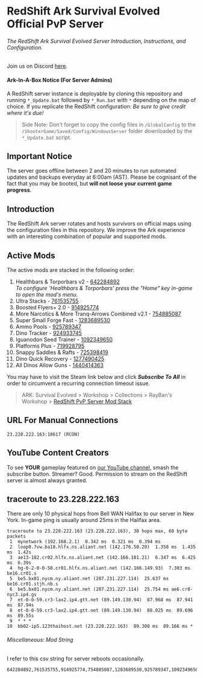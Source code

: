 # RedShift Ark Survival Evolved Official PvP Server
###### The RedShift Ark Survival Evolved Server Introduction, Instructions, and Configuration.
Join us on Discord [here](https://discord.gg/vrkuGZf).

#### Ark-In-A-Box Notice (For Server Admins)
A RedShift server instance is deployable by cloning this repository and running `*_Update.bat` followed by `*_Run.bat` with `*` depending on the map of choice. If you replicate the RedShift configuration: *Be sure to give credit where it's due!* 
> Side Note: Don't forget to copy the config files in `/GlobalConfig` to the `/ShooterGame/Saved/Config/WindowsServer` folder downloaded by the `*_Update.bat` script.


## Important Notice
The server goes offline between 2 and 20 minutes to run automated updates and backups everyday at 6:00am (AST). Please be cognisant of the fact that you may be booted, but **will not loose your current game progress**.


## Introduction
The RedShift Ark server rotates and hosts survivors on official maps using the configuration files in this repository. We improve the Ark experience with an interesting combination of popular and supported mods.


## Active Mods
The active mods are stacked in the following order:
1. Healthbars & Torporbars v2 - [642284892](https://steamcommunity.com/sharedfiles/filedetails/?id=642284892)  
   *To configure 'Healthbars & Torporbars' press the "Home" key in-game to open the mod's menu.*
2. Ultra Stacks - [761535755](https://steamcommunity.com/sharedfiles/filedetails/?id=761535755)
3. Boosted Flyers+ 2.0 - [914925774](https://steamcommunity.com/sharedfiles/filedetails/?id=914925774)
4. More Narcotics & More Tranq-Arrows Combined v2.1 - [754885087](https://steamcommunity.com/sharedfiles/filedetails/?id=754885087)
5. Super Small Forge Fast - [1283689530](https://steamcommunity.com/sharedfiles/filedetails/?id=1283689530)
6. Ammo Pools - [925789347](https://steamcommunity.com/sharedfiles/filedetails/?id=925789347)
7. Dino Tracker - [924933745](https://steamcommunity.com/sharedfiles/filedetails/?id=924933745)
8. Iguanodon Seed Trainer - [1092349650](https://steamcommunity.com/sharedfiles/filedetails/?id=1092349650)
9. Platforms Plus - [719928795](https://steamcommunity.com/sharedfiles/filedetails/?id=719928795)
10. Snappy Saddles & Rafts - [725398419](https://steamcommunity.com/sharedfiles/filedetails/?id=725398419)
11. Dino Quick Recovery - [1277490425](https://steamcommunity.com/sharedfiles/filedetails/?id=1277490425)
12. All Dinos Allow Guns - [1440414363](https://steamcommunity.com/sharedfiles/filedetails/?id=1440414363)

You may have to visit the Steam link below and click **_Subscribe To All_** in order to circumvent a recurring connection timeout issue.

> ARK: Survival Evolved > Workshop > Collections > RayBan's Workshop > [RedShift PvP Server Mod Stack](http://steamcommunity.com/sharedfiles/filedetails/?id=1138050972)

## URL For Manual Connections
```
23.228.222.163:18617 (RCON)
```


## YouTube Content Creators
To see **YOUR** gameplay featured on [our YouTube channel](https://www.youtube.com/playlist?list=PLxIRzMPoI2z4SOF3JibqpRcVDI0GypXvg), smash the subscribe button. Streamer? Good. Permission to stream on the RedShift server is almost always granted.


## traceroute to 23.228.222.163
There are only 10 physical hops from Bell WAN Halifax to our server in New York. In-game ping is usually around 25ms in the Halifax area. 
```
traceroute to 23.228.222.163 (23.228.222.163), 30 hops max, 60 byte packets
 1  mynetwork (192.168.2.1)  0.342 ms  0.321 ms  0.394 ms
 2  loop0.7vw.ba18.hlfx.ns.aliant.net (142.176.50.20)  1.358 ms  1.435 ms  1.42s
 3  ae13-182.cr02.hlfx.ns.aliant.net (142.166.181.21)  6.347 ms  6.425 ms  6.39s
 4  hg-0-2-0-0-50.cr01.hlfx.ns.aliant.net (142.166.149.93)  7.303 ms be16.cr01.s
 5  be5.bx01.nycm.ny.aliant.net (207.231.227.114)  25.637 ms be16.cr01.stjh.nb.s
 6  be5.bx01.nycm.ny.aliant.net (207.231.227.114)  25.754 ms ae6.cr8-nyc3.ip4.gs
 7  et-0-0-59.cr3-lax2.ip4.gtt.net (89.149.130.94)  87.968 ms  87.941 ms  87.94s
 8  et-0-0-59.cr3-lax2.ip4.gtt.net (89.149.130.94)  88.025 ms  89.696 ms  89.55s
 9  * * *
10  bb02-ip5.123thaihost.net (23.228.222.163)  89.308 ms  89.166 ms *

```


###### Miscellaneous: Mod String
I refer to this csv string for server reboots occasionally. 
```
642284892,761535755,914925774,754885087,1283689530,925789347,1092349650,719928795,725398419,1277490425,1440414363
```
